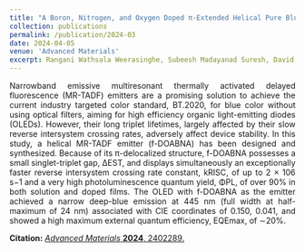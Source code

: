 ```yaml
---
title: "A Boron, Nitrogen, and Oxygen Doped π-Extended Helical Pure Blue Multiresonant Ther-mally Activated Delayed Fluorescent Emitter for Organic Light Emitting Diodes That Shows Fast kRISC Without the Use of Heavy Atoms"
collection: publications
permalink: /publication/2024-03
date: 2024-04-05
venue: 'Advanced Materials'
excerpt: Rangani Wathsala Weerasinghe, Subeesh Madayanad Suresh, David Hall, Tomas Matulaitis, Alexandra Slawin, Stuart Warriner, Yi-Ting Lee, **Chin-Yiu Chan#**, Youichi Tsuchiya#, Eli Zysman-Colman#, Chihaya Adachi#      <br/> <img src='/images/2024-03.png' width="400" height="300">
---
```

<div style="text-align: justify">
Narrowband emissive multiresonant thermally activated delayed fluorescence (MR-TADF) emitters are a promising solution to achieve the current industry targeted color standard, BT.2020, for blue color without using optical filters, aiming for high efficiency organic light-emitting diodes (OLEDs). However, their long triplet lifetimes, largely affected by their slow reverse intersystem crossing rates, adversely affect device stability. In this study, a helical MR-TADF emitter (f-DOABNA) has been designed and synthesized. Because of its π-delocalized structure, f-DOABNA possesses a small singlet-triplet gap, ΔEST, and displays simultaneously an exceptionally faster reverse intersystem crossing rate constant, kRISC, of up to 2 × 106 s−1 and a very high photoluminescence quantum yield, ΦPL, of over 90% in both solution and doped films. The OLED with f-DOABNA as the emitter achieved a narrow deep-blue emission at 445 nm (full width at half-maximum of 24 nm) associated with CIE coordinates of 0.150, 0.041, and showed a high maximum external quantum efficiency, EQEmax, of ∼20%.
</div>

**Citation:** [_Advanced Materials_ **2024**, 2402289.](https://onlinelibrary.wiley.com/doi/10.1002/adma.202402289?af=R)
